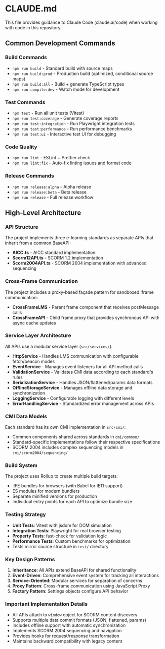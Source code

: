 # CLAUDE.md

This file provides guidance to Claude Code (claude.ai/code) when working with code in this repository.

## Common Development Commands

### Build Commands
- `npm run build` - Standard build with source maps
- `npm run build:prod` - Production build (optimized, conditional source maps)
- `npm run build:all` - Build + generate TypeScript types
- `npm run compile:dev` - Watch mode for development

### Test Commands
- `npm test` - Run all unit tests (Vitest)
- `npm run test:coverage` - Generate coverage reports
- `npm run test:integration` - Run Playwright integration tests
- `npm run test:performance` - Run performance benchmarks
- `npm run test:ui` - Interactive test UI for debugging

### Code Quality
- `npm run lint` - ESLint + Prettier check
- `npm run lint:fix` - Auto-fix linting issues and format code

### Release Commands
- `npm run release:alpha` - Alpha release
- `npm run release:beta` - Beta release
- `npm run release` - Full release workflow

## High-Level Architecture

### API Structure
The project implements three e-learning standards as separate APIs that inherit from a common BaseAPI:
- **AICC.ts** - AICC standard implementation
- **Scorm12API.ts** - SCORM 1.2 implementation  
- **Scorm2004API.ts** - SCORM 2004 implementation with advanced sequencing

### Cross-Frame Communication
The project includes a proxy-based façade pattern for sandboxed iframe communication:
- **CrossFrameLMS** - Parent frame component that receives postMessage calls
- **CrossFrameAPI** - Child frame proxy that provides synchronous API with async cache updates

### Service Layer Architecture
All APIs use a modular service layer (`src/services/`):
- **HttpService** - Handles LMS communication with configurable fetch/beacon modes
- **EventService** - Manages event listeners for all API method calls
- **ValidationService** - Validates CMI data according to each standard's rules
- **SerializationService** - Handles JSON/flattened/params data formats
- **OfflineStorageService** - Manages offline data storage and synchronization
- **LoggingService** - Configurable logging with different levels
- **ErrorHandlingService** - Standardized error management across APIs

### CMI Data Models
Each standard has its own CMI implementation in `src/cmi/`:
- Common components shared across standards in `cmi/common/`
- Standard-specific implementations follow their respective specifications
- SCORM 2004 includes complex sequencing models in `cmi/scorm2004/sequencing/`

### Build System
The project uses Rollup to create multiple build targets:
- IIFE bundles for browsers (with Babel for IE11 support)
- ES modules for modern bundlers
- Separate minified versions for production
- Individual entry points for each API to optimize bundle size

### Testing Strategy
- **Unit Tests**: Vitest with jsdom for DOM simulation
- **Integration Tests**: Playwright for real browser testing
- **Property Tests**: fast-check for validation logic
- **Performance Tests**: Custom benchmarks for optimization
- Tests mirror source structure in `test/` directory

### Key Design Patterns
1. **Inheritance**: All APIs extend BaseAPI for shared functionality
2. **Event-Driven**: Comprehensive event system for tracking all interactions
3. **Service-Oriented**: Modular services for separation of concerns
4. **Proxy Pattern**: Cross-frame communication using JavaScript Proxy
5. **Factory Pattern**: Settings objects configure API behavior

### Important Implementation Details
- All APIs attach to `window` object for SCORM content discovery
- Supports multiple data commit formats (JSON, flattened, params)
- Includes offline support with automatic synchronization
- Implements SCORM 2004 sequencing and navigation
- Provides hooks for request/response transformation
- Maintains backward compatibility with legacy content
